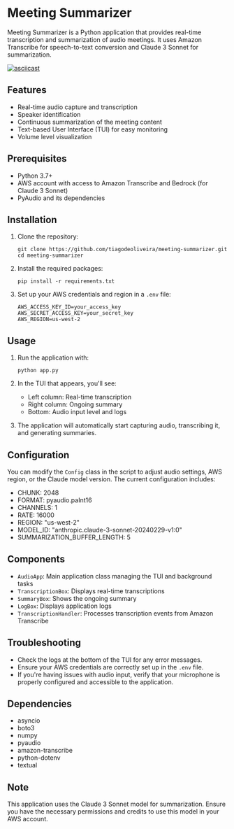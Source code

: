 # Meeting Summarizer

Meeting Summarizer is a Python application that provides real-time transcription and summarization of audio meetings. It uses Amazon Transcribe for speech-to-text conversion and Claude 3 Sonnet for summarization.

[![asciicast](https://asciinema.org/a/670188.svg)](https://asciinema.org/a/670188)

## Features

- Real-time audio capture and transcription
- Speaker identification
- Continuous summarization of the meeting content
- Text-based User Interface (TUI) for easy monitoring
- Volume level visualization

## Prerequisites

- Python 3.7+
- AWS account with access to Amazon Transcribe and Bedrock (for Claude 3 Sonnet)
- PyAudio and its dependencies

## Installation

1. Clone the repository:
   ```
   git clone https://github.com/tiagodeoliveira/meeting-summarizer.git
   cd meeting-summarizer
   ```

2. Install the required packages:
   ```
   pip install -r requirements.txt
   ```

3. Set up your AWS credentials and region in a `.env` file:
   ```
   AWS_ACCESS_KEY_ID=your_access_key
   AWS_SECRET_ACCESS_KEY=your_secret_key
   AWS_REGION=us-west-2
   ```

## Usage

1. Run the application with:
   ```
   python app.py
   ```

2. In the TUI that appears, you'll see:
   - Left column: Real-time transcription
   - Right column: Ongoing summary
   - Bottom: Audio input level and logs

3. The application will automatically start capturing audio, transcribing it, and generating summaries.

## Configuration

You can modify the `Config` class in the script to adjust audio settings, AWS region, or the Claude model version. The current configuration includes:

- CHUNK: 2048
- FORMAT: pyaudio.paInt16
- CHANNELS: 1
- RATE: 16000
- REGION: "us-west-2"
- MODEL_ID: "anthropic.claude-3-sonnet-20240229-v1:0"
- SUMMARIZATION_BUFFER_LENGTH: 5

## Components

- `AudioApp`: Main application class managing the TUI and background tasks
- `TranscriptionBox`: Displays real-time transcriptions
- `SummaryBox`: Shows the ongoing summary
- `LogBox`: Displays application logs
- `TranscriptionHandler`: Processes transcription events from Amazon Transcribe

## Troubleshooting

- Check the logs at the bottom of the TUI for any error messages.
- Ensure your AWS credentials are correctly set up in the `.env` file.
- If you're having issues with audio input, verify that your microphone is properly configured and accessible to the application.

## Dependencies

- asyncio
- boto3
- numpy
- pyaudio
- amazon-transcribe
- python-dotenv
- textual

## Note

This application uses the Claude 3 Sonnet model for summarization. Ensure you have the necessary permissions and credits to use this model in your AWS account.